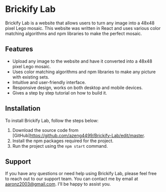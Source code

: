 # Brickify Lab

Brickify Lab is a website that allows users to turn any image into a 48x48 pixel Lego mosaic. This website was written in React and uses various color matching algorithms and npm libraries to make the perfect mosaic.

## Features

- Upload any image to the website and have it converted into a 48x48 pixel Lego mosaic.
- Uses color matching algorithms and npm libraries to make any picture with existing sets.
- Intuitive and user-friendly interface.
- Responsive design, works on both desktop and mobile devices.
- Gives a step by step tutorial on how to build it.

## Installation

To install Brickify Lab, follow the steps below:

1. Download the source code from [GitHub]https://github.com/azeng4499/Brickify-Lab/edit/master.
2. Install the npm packages required for the project.
3. Run the project using the `npm start` command.

## Support

If you have any questions or need help using Brickify Lab, please feel free to reach out to our support team. You can contact me by email at aaronz2003@gmail.com. I'll be happy to assist you.
